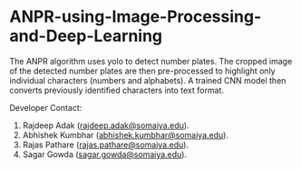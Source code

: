 # ANPR-using-Image-Processing-and-Deep-Learning
The ANPR algorithm uses yolo to detect number plates. The cropped image of the detected number plates are then pre-processed to highlight only individual characters (numbers and alphabets). A trained CNN model then converts previously identified characters into text format.

Developer Contact:
1. Rajdeep Adak (rajdeep.adak@somaiya.edu).
2. Abhishek Kumbhar (abhishek.kumbhar@somaiya.edu).
3. Rajas Pathare (rajas.pathare@somaiya.edu).
4. Sagar Gowda (sagar.gowda@somaiya.edu).
